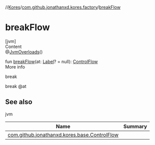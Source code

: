 //[Kores](../index.md)/[com.github.jonathanxd.kores.factory](index.md)/[breakFlow](break-flow.md)



# breakFlow  
[jvm]  
Content  
@[JvmOverloads](https://kotlinlang.org/api/latest/jvm/stdlib/kotlin.jvm/-jvm-overloads/index.html)()  
  
fun [breakFlow](break-flow.md)(at: [Label](../com.github.jonathanxd.kores.base/-label/index.md)? = null): [ControlFlow](../com.github.jonathanxd.kores.base/-control-flow/index.md)  
More info  


break



break @at



## See also  
  
jvm  
  
|  Name|  Summary| 
|---|---|
| <a name="com.github.jonathanxd.kores.factory//breakFlow/#com.github.jonathanxd.kores.base.Label?/PointingToDeclaration/"></a>[com.github.jonathanxd.kores.base.ControlFlow](../com.github.jonathanxd.kores.base/-control-flow/index.md)| <a name="com.github.jonathanxd.kores.factory//breakFlow/#com.github.jonathanxd.kores.base.Label?/PointingToDeclaration/"></a>
  
  



